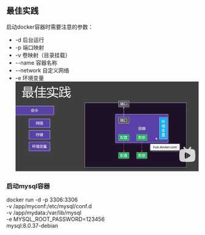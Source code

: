 ## 最佳实践
启动docker容器时需要注意的参数：
- -d 后台运行
- -p 端口映射
- -v 卷映射（目录挂载）
- --name 容器名称
- --network 自定义网络
- -e 环境变量
![](./images/docker-17-01.png)

### 启动mysql容器
docker run -d -p 3306:3306 \
-v /app/myconf:/etc/mysql/conf.d \
-v /app/mydata:/var/lib/mysql \
-e MYSQL_ROOT_PASSWORD=123456 \
mysql:8.0.37-debian